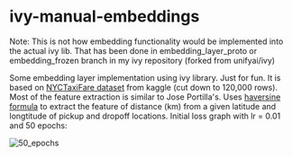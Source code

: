 # ivy-manual-embeddings
Note: This is not how embedding functionality would be implemented into the actual ivy lib. That has been done in embedding_layer_proto or embedding_frozen branch in my ivy repository (forked from unifyai/ivy)


Some embedding layer implementation using ivy library. Just for fun. It is based on [NYCTaxiFare dataset](https://www.kaggle.com/tanyildizderya/nyctaxifares) from kaggle (cut down to 120,000 rows). Most of the feature extraction is similar to Jose Portilla's.
Uses [haversine formula](https://en.wikipedia.org/wiki/Haversine_formula) to extract the feature of distance (km) from a given latitude and longtitude of pickup and dropoff locations.
Initial loss graph with lr = 0.01 and 50 epochs:

![50_epochs](https://user-images.githubusercontent.com/53497039/153298051-e2d47083-0791-4ac6-9a9d-2ceb82711e57.png)


